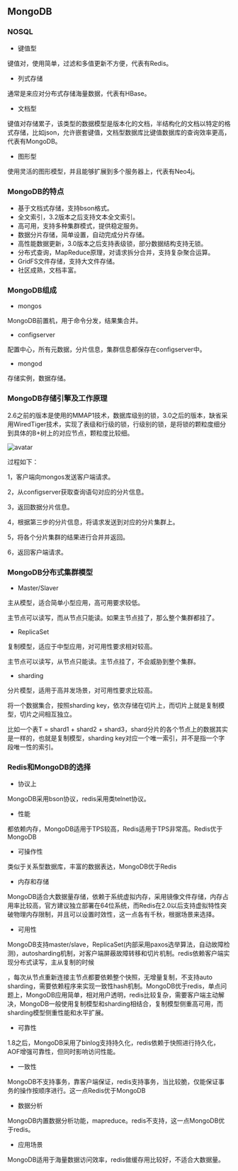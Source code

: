 ## MongoDB 

### NOSQL

- 键值型

键值对，使用简单，过滤和多值更新不方便，代表有Redis。

- 列式存储

通常是来应对分布式存储海量数据，代表有HBase。

- 文档型

键值对存储累子，该类型的数据模型是版本化的文档，半结构化的文档以特定的格式存储，比如json，允许嵌套键值，文档型数据库比键值数据库的查询效率更高，代表有MongoDB。

- 图形型

使用灵活的图形模型，并且能够扩展到多个服务器上，代表有Neo4j。

### MongoDB的特点

- 基于文档式存储，支持bson格式。
- 全文索引，3.2版本之后支持文本全文索引。
- 高可用，支持多种集群模式，提供稳定服务。
- 数据分片存储，简单设置，自动完成分片存储。
- 高性能数据更新，3.0版本之后支持表级锁，部分数据结构支持无锁。
- 分布式查询，MapReduce原理，对请求拆分合并，支持复杂聚合运算。
- GridFS文件存储，支持大文件存储。
- 社区成熟，文档丰富。

### MongoDB组成

- mongos 

MongoDB前置机，用于命令分发，结果集合并。

- configserver

配置中心，所有元数据，分片信息，集群信息都保存在configserver中。

- mongod

存储实例，数据存储。

### MongoDB存储引擎及工作原理

2.6之前的版本是使用的MMAP1技术，数据库级别的锁，3.0之后的版本，缺省采用WiredTiger技术，实现了表级和行级的锁，行级别的锁，是将锁的颗粒度细分到具体的B+树上的对应节点，颗粒度比较细。

![avatar](C:\Users\31786\iCloudDrive\TechNote\Image\mongodb存储引擎工作原理.jpg)



过程如下：

1，客户端向mongos发送客户端请求。

2，从configserver获取查询语句对应的分片信息。

3，返回数据分片信息。

4，根据第三步的分片信息，将请求发送到对应的分片集群上。

5，将各个分片集群的结果进行合并并返回。

6，返回客户端请求。

### MongoDB分布式集群模型

- Master/Slaver

主从模型，适合简单小型应用，高可用要求较低。

主节点可以读写，而从节点只能读。如果主节点挂了，那么整个集群都挂了。

- ReplicaSet

复制模型，适应于中型应用，对可用性要求相对较高。

主节点可以读写，从节点只能读。主节点挂了，不会威胁到整个集群。

- sharding

分片模型，适用于高并发场景，对可用性要求比较高。

将一个数据集合，按照sharding key，依次存储在切片上，而切片上就是复制模型，切片之间相互独立。

比如一个表T = shard1 + shard2 + shard3，shard分片的各个节点上的数据其实是一样的，也就是复制模型，sharding key对应一个唯一索引，并不是指一个字段唯一性的索引。





### Redis和MongoDB的选择

- 协议上

MongoDB采用bson协议，redis采用类telnet协议。

- 性能

都依赖内存，MongoDB适用于TPS较高，Redis适用于TPS非常高。Redis优于MongoDB

- 可操作性

类似于关系型数据库，丰富的数据表达，MongoDB优于Redis

- 内存和存储

MongoDB适合大数据量存储，依赖于系统虚拟内存，采用镜像文件存储，内存占用率比较高，官方建议独立部署在64位系统，而Redis在2.0以后支持虚拟特性突破物理内存限制，并且可以设置时效性，这一点各有千秋，根据场景来选择。

- 可用性

MongoDB支持master/slave，ReplicaSet(内部采用paxos选举算法，自动故障检测)，autosharding机制，对客户端屏蔽故障转移和切片机制。redis依赖客户端实现分布式读写，主从复制的时候

，每次从节点重新连接主节点都要依赖整个快照，无增量复制，不支持auto sharding，需要依赖程序来实现一致性hash机制。MongoDB优于redis，单点问题上，MongoDB应用简单，相对用户透明，redis比较复杂，需要客户端主动解决，MongoDB一般使用复制模型和sharding相结合，复制模型侧重高可用，而sharding模型侧重性能和水平扩展。

- 可靠性

1.8之后，MongoDB采用了binlog支持持久化，redis依赖于快照进行持久化，AOF增强可靠性，但同时影响访问性能。

- 一致性

MongoDB不支持事务，靠客户端保证，redis支持事务，当比较脆，仅能保证事务的操作按顺序进行。这一点Redis优于MongoDB

- 数据分析

MongoDB内置数据分析功能，mapreduce。redis不支持，这一点MongoDB优于redis。

- 应用场景

MongoDB适用于海量数据访问效率，redis做缓存用比较好，不适合大数据量。



